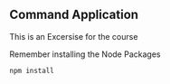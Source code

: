 ## Command Application

This is an Excersise for the course


Remember installing the Node Packages

```
npm install 
```